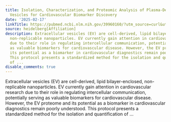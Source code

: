 ```yaml
---
title: Isolation, Characterization, and Proteomic Analysis of Plasma-Derived Extracellular
  Vesicles for Cardiovascular Biomarker Discovery
date: '2025-02-17'
linkTitle: https://pubmed.ncbi.nlm.nih.gov/39960160/?utm_source=curl&utm_medium=rss&utm_campaign=pubmed-2&utm_content=1FakS-2QOkCT8HsMOQP1bCRQ4YzyumYOmxmF0moLsQ3dFB1E9V&fc=20220326224207&ff=20250217170834&v=2.18.0.post9+e462414
source: heidelberg[Affiliation]
description: Extracellular vesicles (EV) are cell-derived, lipid bilayer-enclosed,
  non-replicable nanoparticles. EV currently gain attention in cardiovascular research
  due to their role in regulating intercellular communication, potentially serving
  as valuable biomarkers for cardiovascular disease. However, the EV proteome and
  its potential as a biomarker in cardiovascular diagnostics remain poorly understood.
  This protocol presents a standardized method for the isolation and quantification
  of ...
disable_comments: true
---
```

Extracellular vesicles (EV) are cell-derived, lipid bilayer-enclosed, non-replicable nanoparticles. EV currently gain attention in cardiovascular research due to their role in regulating intercellular communication, potentially serving as valuable biomarkers for cardiovascular disease. However, the EV proteome and its potential as a biomarker in cardiovascular diagnostics remain poorly understood. This protocol presents a standardized method for the isolation and quantification of ...
